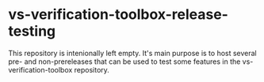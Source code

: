 # vs-verification-toolbox-release-testing
This repository is intenionally left empty.
It's main purpose is to host several pre- and non-prereleases that can be used to test some features in the vs-verification-toolbox repository.

